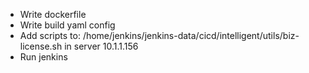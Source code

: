 - Write dockerfile
- Write build yaml config 
- Add scripts to: /home/jenkins/jenkins-data/cicd/intelligent/utils/biz-license.sh in server 10.1.1.156
- Run jenkins